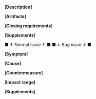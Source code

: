**[Description]**

**[Artifacts]**

**[Closing requirements]**

**[Supplements]**

■ ↑ Normal issue ↑ ■
■ ↓ Bug issue ↓ ■

**[Symptom]**

**[Cause]**

**[Countermeasure]**

**[Impact range]**

**[Supplements]**
